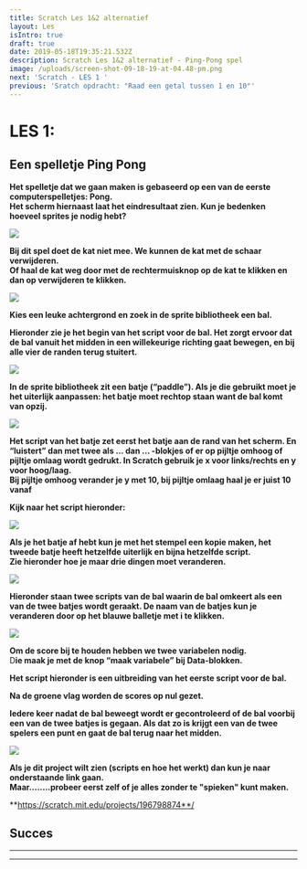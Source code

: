 ```yaml
---
title: Scratch Les 1&2 alternatief
layout: Les
isIntro: true
draft: true
date: 2019-05-18T19:35:21.532Z
description: Scratch Les 1&2 alternatief - Ping-Pong spel
image: /uploads/screen-shot-09-18-19-at-04.48-pm.png
next: 'Scratch - LES 1 '
previous: 'Sratch opdracht: "Raad een getal tussen 1 en 10"'
---
```

# **LES 1:**

## **Een spelletje Ping Pong**

**Het spelletje dat we gaan maken is gebaseerd op een van de eerste computerspelletjes: Pong.** \
**Het scherm hiernaast laat het eindresultaat zien. Kun je bedenken hoeveel sprites je nodig hebt?**  

![](/uploads/screen-shot-09-18-19-at-04.48-pm.png)

**Bij dit spel doet de kat niet mee. We kunnen de kat met de schaar verwijderen.** \
**Of haal de kat weg door met de rechtermuisknop op de kat te klikken en dan op verwijderen te klikken.**

![](/uploads/screen-shot-09-18-19-at-04.39-pm.png)

**Kies een leuke achtergrond en zoek in de sprite bibliotheek een bal.** 

**Hieronder zie je het begin van het script voor de bal. Het zorgt ervoor dat de bal vanuit het midden in een willekeurige richting gaat bewegen, en bij alle vier de randen terug stuitert.** 

![](/uploads/bal-codes.png)

**In de sprite bibliotheek zit een batje (“paddle”). Als je die gebruikt moet je het uiterlijk aanpassen: het batje moet rechtop staan want de bal komt van opzij.** 

![](/uploads/badje.jpg)

**Het script van het batje zet eerst het batje aan de rand van het scherm. En “luistert” dan met twee als … dan … -blokjes of er op pijltje omhoog of pijltje omlaag wordt gedrukt. In Scratch gebruik je x voor links/rechts en y voor hoog/laag.**  \
**Bij pijltje omhoog verander je y met 10, bij pijltje omlaag haal je er juist 10 vanaf**

**Kijk naar het script hieronder:**

![](/uploads/scriot-badje.png)

**Als je het batje af hebt kun je met het stempel een kopie maken, het tweede batje heeft hetzelfde uiterlijk en bijna hetzelfde script.** \
**Zie hieronder hoe je maar drie dingen moet veranderen.** 

![](/uploads/script-badje-2.png)

**Hieronder staan twee scripts van de bal waarin de bal omkeert als een van de twee batjes wordt geraakt. De naam van de batjes kun je veranderen door op het blauwe balletje met i te klikken.** 

![](/uploads/scripts-balletje.jpg)

**Om de score bij te houden hebben we twee variabelen nodig.**\
D**ie maak je met de knop “maak variabele” bij Data-blokken.** 

**Het script hieronder is een uitbreiding van het eerste script voor de bal.** 

**Na de groene vlag worden de scores op nul gezet.** 

**Iedere keer nadat de bal beweegt wordt er gecontroleerd of de bal voorbij een van de twee batjes is gegaan. Als dat zo is krijgt een van de twee spelers een punt en gaat de bal terug naar het midden.** 

![](/uploads/script-voor-de-score.png)

**Als je dit project wilt zien (scripts en hoe het werkt) dan kun je naar onderstaande link gaan.** \
**Maar........probeer eerst zelf of je alles zonder te "spieken" kunt maken.** 

**https://scratch.mit.edu/projects/196798874**/

## **Succes**

- - -

- - -
